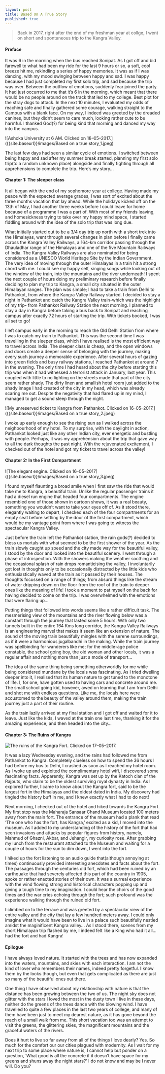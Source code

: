 ```yaml
---
layout: post
title: Based On A True Story
published: true
---
```

> Back in 2017, right after the end of my freshman year at collge, I went on short and spontaneous trip to the Kangra Valley. 

#### Preface

It was 6 in the morning when the bus reached Sonipat. As I got off and bid farewell to what had been my ride for the last 9 hours or so, a soft, cool breeze hit me, rekindling a series of happy memories. It was as if I was dancing, with my mood swinging between happy and sad. I was happy because I had just completed my first solo trip, and sad because the trip was over. Between the outflow of emotions, suddenly fear joined the party. It had just occurred to me that it’s 6 in the morning, which meant that there would be no people around on the track that led to my college. Best plot for the stray dogs to attack. In the next 10 minutes, I evaluated my odds of reaching safe and finally gathered some courage, walking straight to the Campus with a blank face. On my way, I indeed was greeted by the dreaded canines, but they didn’t seem to care much, looking rather cute to be harmful. I thanked God(?) for being kind that morning and danced my way into the campus.

![Ashoka University at 6 AM. Clicked on 18–05–2017.]({{site.baseurl}}/images/Based on a true story_1.jpeg)

The last few days had seen a similar cycle of emotions. I switched between​ being happy and sad after my summer break started, planning my first solo trip(to a random unknown place) alongside and finally fighting through all apprehensions to complete the trip. Here’s my story…

#### Chapter 1: The sleeper class

It all began with the end of my sophomore year at college. Having made my peace with the expected average grades, I was sort of excited about the three months vacation that lay ahead. While the holidays kicked off on the 13th of May, I had another three weeks before I could leave for home because of a programme I was a part of. With most of my friends leaving, and homesickness trying to take over my happy mind space, I started fiddling around with the idea of the solo trip that was long due.

What initially started out to be a 3/4 day trip up north with a short trek into the Himalayas, went through several changes in plan before I finally came across the Kangra Valley Railways, a 164-km corridor passing through the Dhauladhar range of the Himalayas and one of the five Mountain Railways of India. The Kangra Valley Railways are also nominated for being considered as a UNESCO World Heritage Site by the Indian Government. The very idea of moving through the outer Himalayas in a train hit a strong chord with me. I could see my happy self, singing songs while looking out of the window of the train, into the mountains and the river underneath! I spent the next couple of hours doing my preliminary research before finally deciding to plan my trip to Kangra, a small city situated in the outer Himalayan ranges.
The plan was simple; I had to take a train from Delhi to Pathankot, from where the Kangra Valley Railway started. I decided to stay a night in Pathankot and catch the Kangra Valley train-which was the highlight of my trip- from Pathankot Railway Station the next morning. I planned to stay a day in Kangra before taking a bus back to Sonipat and reaching campus after exactly 72 hours of starting the trip. With tickets booked, I was all set to go!

I left campus early in the morning to reach the Old Delhi Station from where I was to catch my train to Pathankot. This was the second time I was travelling in the sleeper class, which I have realised is the most efficient way to travel across India. The sleeper class is cheap, and the open windows and doors create a deeper sense of belonging with the journey, making every such journey a memorable experience. After several hours of gazing into green fields and busy railway stations, I reached Pathankot at around 7 in the evening. The only time I had heard about the city before starting this trip was when it had witnessed a terrorist attack in January, last year. This coupled with little to no lighting on the streets made that part of the city seem rather shady. The dirty linen and smallish hotel room just added to the shady image I had created of the city in my head, which was already scaring me out. Despite the negativity that had flared up in my mind, I managed to get a sound sleep through the night.

![My unreserved ticket to Kangra from Pathankot. Clicked on 16–05–2017.]({{site.baseurl}}/images/Based on a true story_2.jpeg)

I woke up early enough to see the rising sun as I walked across the neighbourhood of my hotel. To my surprise, with the daylight in action, Pathankot looked just like any other Indian city, ever energetic and bustling with people. Perhaps, it was my apprehension about the trip that gave way to all the dark thoughts the past night. With the rejuvenated excitement, I checked out of the hotel and got my ticket to travel across the valley!

#### Chapter 2: In the First Compartment

![The elegant engine. Clicked on 16–05–2017]({{site.baseurl}}/images/Based on a true story_3.jpeg)


I found myself flaunting a broad smile when I first saw the ride that would take me to Kangra, a beautiful train. Unlike the regular passenger trains it had a diesel run engine that headed four compartments. The engine resembled one of those shown in cartoon shows, it was a real beauty, something you wouldn’t want to take your eyes off of. As it stood there, elegantly waiting to depart, I checked each of the four compartments for an empty seat before settling by the door of the first compartment, which would be my vantage point from where I was going to witness the spectacular Kangra Valley.

Just before the train left the Pathankot station, the rain gods(?) decided to bless us mortals with what seemed to be the first shower of the year. As the train slowly caught up speed and the city made way for the beautiful valley, I stood by the door and looked into the beautiful scenery. I went through a phase of introspection. With the showers making the weather soothing and the occasional splash of rain drops romanticising the valley, I involuntarily got lost in thoughts only to be occasionally distracted by the little kids who enthusiastically waved at the train as it passed by their houses. The thoughts focussed on a range of things; from absurd things like the stream of water dripping down on the floor from the roof of the train to deeper ones like the meaning of life! I took a moment to pat myself on the back for having decided to come on the trip. I was overwhelmed with the emotions that were flaring up…

Putting things that followed into words seems like a rather difficult task. The mesmerising view of the mountains and the river flowing below was a constant through the journey that lasted some 5 hours. With only two tunnels built in the entire 164 Kms long corridor, the Kangra Valley Railways is an engineering marvel that makes it seem like an extension of nature. The sound of the moving train beautifully mingles with the serene surroundings, as if it were a harmonious jugalbandhi in the making. While the train journey was spellbinding for wanderers like me; for the middle-age police constable, the school going boy, the old woman and other locals, it was a regular affair and nothing more than just a mode of transport…

The idea of the same thing being something otherworldly for me while being considered mundane by the locals was fascinating. As I tried dwelling deeper into it, I realised that its human nature to get tuned to the monotone of life. I, for one, have gotten used to having cars and concrete around me. The small school going kid, however, awed on learning that I am from Delhi and shot me with endless questions. Like me, the locals here were accustomed to the beauty of the valley around them, making the train journey just a part of their routine.

As the train lazily arrived at my final station and I got off and waited for it to leave. Just like the kids, I waved at the train one last time, thanking it for the amazing experience, and then headed into the city…

#### Chapter 3: The Ruins of Kangra

![The ruins of the Kangra Fort. Clicked on 17–05–2017.]({{site.baseurl}}/images/Based%20on%20a%20true%20story_4.jpeg)

It was a lazy Wednesday evening, and the rains had followed me from Pathankot to Kangra. Completely clueless on how to spend the 36 hours I had before my bus to Delhi, I crashed as soon as I reached my hotel room. As I woke up and exploited the complimentary hotel wifi, I discovered some fascinating facts. Apparently, Kangra was set up by the Katoch clan of the Rajputs, who claim to be the oldest surviving royal dynasty in India. As I explored further, I came to know about the Kangra fort, said to be the largest fort in the Himalayas and the oldest dated in India. My discovery had tingled the history buff in me, and I knew exactly what I had to do next!

Next morning, I checked out of the hotel and hiked towards the Kangra Fort. My first stop was the Maharaja Sansaar Chand Museum located 100 meters away from the main fort. The entrance of the museum had a plank that read ‘The one who has the fort, has Kangra,’ excited as a kid, I moved into the museum. As I added to my understanding of the history of the fort that had seen invasions and attacks by popular figures from history, namely, Mahmud of Ghazni, Akbar, and Jehangir, my curiosity rose. After grabbing my lunch from the restaurant attached to the Museum and waiting for a couple of hours for the sun to dim down, I went into the fort.

I hiked up the fort listening to an audio guide that(although annoying at times) continuously provided interesting anecdotes and facts about the fort. The passages through the centuries old fort, which had been ruined by an earthquake that had severely affected this part of the country in 1905, spoke or rather enacted stories of their own. It was a surreal experience with the wind flowing strong and historical characters popping up and giving a tough time to my imagination. I could hear the choirs of the good times and the war cries echoing through the fort; such profound was the experience walking through the ruined old fort.

I climbed on to the terrace and was greeted by a spectacular view of the entire valley and the city that lay a few hundred meters away. I could only imagine what it would have been to live in a palace such beautifully nestled amidst the maginificent Kangra valley… As I stood there, scenes from my short Himalayan trip flashed by me, I indeed felt like a King who had it all…had the fort and had Kangra!

#### Epilogue

I have always loved nature. It started with the trees and has now expanded into the waters, mountains, and skies with each interaction. I am not the kind of lover who remembers their names, indeed pretty forgetful. I know them by the looks though, but even that gets complicated as there are just so many of the beautiful ones out there.

One thing I have observed about my relationship with nature is that the distance has been growing between the two of us. The night sky does not glitter with the stars I loved the most in the dusty town I live in these days, neither do the greens of the trees dance with the blowing wind. I have travelled to quite a few places in the last two years of college, and many of them have been just to meet my dearest nature, as it has gone beyond the reach of a small walk from me. This short vacation too was an attempt to visit the greens, the glittering skies, the magnificent mountains and the graceful waters of the rivers.

Does it hurt to live so far away from all of the things I love dearly? Yes. So much for the comfort our our cities plagued with modernity. As I wait for my next trip to some place where nature is, I cannot help but ponder on a question, ‘What good is all the concrete if it doesn’t have space for my greens and shuns away the night stars?’ I do not know and may be I never will. Do you?
